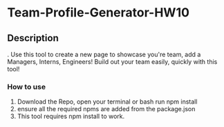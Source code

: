 # Team-Profile-Generator-HW10

## Description

. Use this tool to create a new page to showcase you're team, add a Managers, Interns, Engineers! Build out your team easily, quickly with this tool!

### How to use

1. Download the Repo, open your terminal or bash run npm install
2. ensure all the required npms are added from the package.json
3. This tool requires npm install to work. 